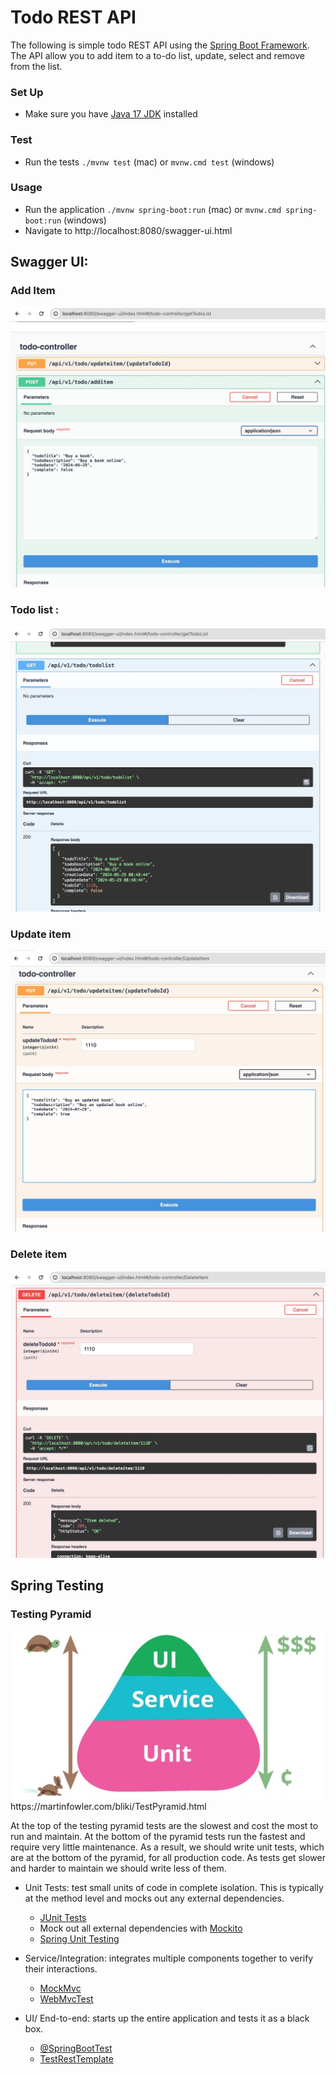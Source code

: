 # Todo REST API


The following is simple todo REST API using the [Spring Boot Framework](https://spring.io/projects/spring-boot). The API allow you to
add item to a to-do list, update, select and remove from the list.

### Set Up
* Make sure you have [Java 17 JDK](https://docs.aws.amazon.com/corretto/latest/corretto-17-ug/downloads-list.html) installed

### Test
* Run the tests `./mvnw test` (mac) or `mvnw.cmd test` (windows)

### Usage
* Run the application `./mvnw spring-boot:run` (mac) or `mvnw.cmd spring-boot:run` (windows)
* Navigate to http://localhost:8080/swagger-ui.html

## Swagger UI:

### Add  Item
<img src="https://github.com/pairing4good/Todo-REST-API-Spring-Boot/blob/master/readme/additem.jpg?raw=true"  alt="Demo screen postman">

### Todo list :
<img src="https://github.com/pairing4good/Todo-REST-API-Spring-Boot/blob/master/readme/todolist.jpg?raw=true"  alt="Demo screen postman">

### Update item
<img src="https://github.com/pairing4good/Todo-REST-API-Spring-Boot/blob/master/readme/updateItem.jpg?raw=true"  alt="Demo screen postman">

### Delete item
<img src="https://github.com/pairing4good/Todo-REST-API-Spring-Boot/blob/master/readme/deleteItem.jpg?raw=true"  alt="Demo screen postman">

## Spring Testing

### Testing Pyramid
<img src="https://github.com/pairing4good/Todo-REST-API-Spring-Boot/blob/master/readme/test-pyramid.jpg?raw=true"  alt="Testing Pyramid">
https://martinfowler.com/bliki/TestPyramid.html

At the top of the testing pyramid tests are the slowest and cost the most to run and maintain.  At the bottom of the pyramid tests run the fastest and require very little maintenance.
As a result, we should write unit tests, which are at the bottom of the pyramid, for all production code.  As tests get slower and harder to maintain we should write less of them.  

- Unit Tests: test small units of code in complete isolation.  This is typically at the method level and mocks out any external dependencies.
  - [JUnit Tests](https://junit.org/junit5/)
  - Mock out all external dependencies with [Mockito](https://site.mockito.org/)
  - [Spring Unit Testing](https://docs.spring.io/spring-framework/reference/testing/unit.html)

- Service/Integration: integrates multiple components together to verify their interactions. 
  - [MockMvc](https://docs.spring.io/spring-framework/reference/testing/spring-mvc-test-framework.html)
  - [WebMvcTest](https://spring.io/guides/gs/testing-web)

- UI/ End-to-end: starts up the entire application and tests it as a black box.
    - [@SpringBootTest](https://spring.io/guides/gs/testing-web#_test_the_application)
    - [TestRestTemplate](https://www.baeldung.com/spring-boot-testresttemplate)



